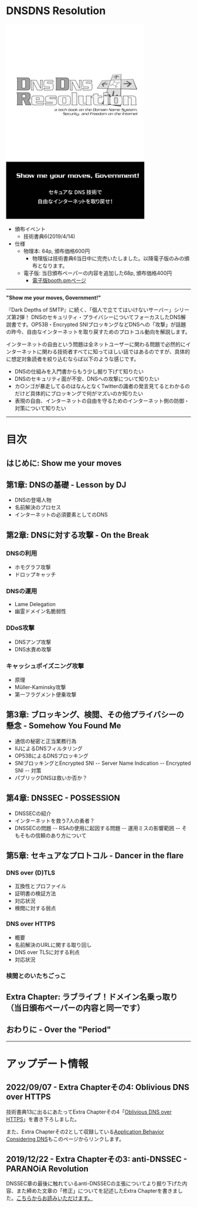 # DNSDNS Resolution

![](/assets/img/ddrbook_cover.png)

- 頒布イベント
    - 技術書典6(2019/4/14)
- 仕様
    - 物理本: 64p, 頒布価格600円
        - 物理版は技術書典6当日中に完売いたしました。以降電子版のみの頒布となります。
    - 電子版: 当日頒布ペーパーの内容を追加した68p, 頒布価格400円
        - [電子版booth.pmページ](https://cryptic-command.booth.pm/items/1317266)

----

**"Show me your moves, Government!"**

『Dark Depths of SMTP』に続く、「個人で立ててはいけないサーバー」シリーズ第2弾！
DNSのセキュリティ・プライバシーについてフォーカスしたDNS解説書です。OP53B・Encrypted SNIブロッキングなどDNSへの「攻撃」が話題の昨今、自由なインターネットを取り戻すためのプロトコル動向を解説します。

インターネットの自由という問題は全ネットユーザーに関わる問題で必然的にインターネットに関わる技術者すべてに知ってほしい話ではあるのですが、具体的に想定対象読者を絞り込むならば以下のような感じです。

* DNSの仕組みを入門書からもう少し掘り下げて知りたい
* DNSのセキュリティ面が不安、DNSへの攻撃について知りたい
* カ○ンゴが暴走してるのはなんとなくTwitterの識者の発言見てるとわかるのだけど具体的にブロッキングで何がマズいのか知りたい
* 表現の自由、インターネットの自由を守るためのインターネット側の防御・対策について知りたい

----

# 目次

## はじめに: Show me your moves

## 第1章: DNSの基礎 - Lesson by DJ
- DNSの登場人物
- 名前解決のプロセス
- インターネットの必須要素としてのDNS

## 第2章: DNSに対する攻撃 - On the Break

### DNSの利用
- ホモグラフ攻撃
- ドロップキャッチ

### DNSの運用
- Lame Delegation
- 幽霊ドメイン名脆弱性

### DDoS攻撃
- DNSアンプ攻撃
- DNS水責め攻撃

### キャッシュポイズニング攻撃
- 原理
- Müller-Kaminsky攻撃
- 第一フラグメント便乗攻撃

## 第3章: ブロッキング、検閲、その他プライバシーの懸念 - Somehow You Found Me
- 通信の秘密と正当業務行為
- IIJによるDNSフィルタリング
- OP53BによるDNSブロッキング
- SNIブロッキングとEncrypted SNI
-- Server Name Indication
-- Encrypted SNI
-- 対策
- パブリックDNSは救いか否か？

## 第4章: DNSSEC - POSSESSION
- DNSSECの紹介
- インターネットを救う7人の勇者？
- DNSSECの問題
-- RSAの使用に起因する問題
-- 運用ミスの影響範囲
-- そもそもの信頼のあり方について

## 第5章: セキュアなプロトコル - Dancer in the flare

### DNS over (D)TLS
- 互換性とプロファイル
- 証明書の検証方法
- 対応状況
- 検閲に対する弱点

### DNS over HTTPS
- 概要
- 名前解決のURLに関する取り回し
- DNS over TLSに対する利点
- 対応状況

### 検閲とのいたちごっこ

## Extra Chapter: ラブライブ！ドメイン名乗っ取り（当日頒布ペーパーの内容と同一です）

## おわりに - Over the "Period"

----

# アップデート情報

## 2022/09/07 - Extra Chapterその4: Oblivious DNS over HTTPS

技術書典13に出るにあたってExtra Chapterその4「[Oblivious DNS over HTTPS](/2022/09/10/odoh.html)」を書き下ろしました。

また、Extra Chapterその2として収録している[Application Behavior Considering DNS](https://d.s01.ninja/entry/20191219-dns-updates-abcd)もこのページからリンクします。

## 2019/12/22 - Extra Chapterその3: anti-DNSSEC - PARANOiA Revolution

DNSSEC章の最後に触れているanti-DNSSECの主張についてより掘り下げた内容、また締めた文章の「修正」についてを記述したExtra Chapterを書きました。[こちらからお読みいただけます。](https://sylph01.hatenablog.jp/entry/20191222/1577010669)
